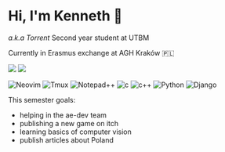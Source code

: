 # Hi, I'm Kenneth 👋

*a.k.a Torrent* Second year student at UTBM

Currently in Erasmus exchange at AGH Kraków 🇵🇱


<img src="https://github-readme-stats.vercel.app/api/top-langs/?username=ken-soares&theme=tokyonight&layout=compact"/> ![](https://imgs.xkcd.com/comics/exploits_of_a_mom.png)

![Neovim](https://img.shields.io/badge/NeoVim-%2357A143.svg?&style=for-the-badge&logo=neovim&logoColor=white)
![Tmux](https://img.shields.io/badge/tmux-1BB91F?style=for-the-badge&logo=tmux&logoColor=white)
![Notepad++](https://img.shields.io/badge/Notepad++-90E59A.svg?style=for-the-badge&logo=notepad%2B%2B&logoColor=black)
![c](https://img.shields.io/badge/c-%2300599C.svg?style=for-the-badge&logo=c&logoColor=white)
![c++](	https://img.shields.io/badge/C%2B%2B-00599C?style=for-the-badge&logo=c%2B%2B&logoColor=white)
![Python](	https://img.shields.io/badge/Python-14354C?style=for-the-badge&logo=python&logoColor=white)
![Django](https://img.shields.io/badge/Django-092E20?style=for-the-badge&logo=django&logoColor=white)

This semester goals:
- helping in the ae-dev team
- publishing a new game on itch
- learning basics of computer vision
- publish articles about Poland

<!---
ken-soares/ken-soares is a ✨ special ✨ repository because its `README.md` (this file) appears on your GitHub profile.
You can click the Preview link to take a look at your changes.
--->
